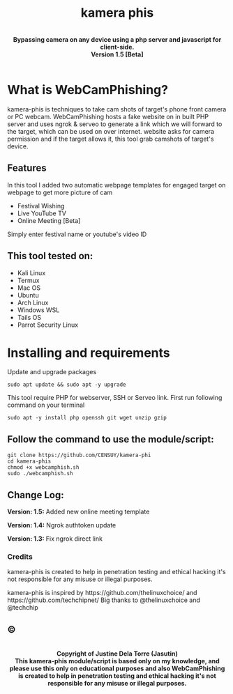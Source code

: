 <h1 align="center">kamera phis</h1>

<br />

<div align="center">
  <strong>Bypassing camera on any device using a php server and javascript for client-side.</strong>
</div>

<div align="center">
  <strong>Version 1.5 [Beta]</strong>
</div>

<br />

# What is WebCamPhishing?
<p>kamera-phis is techniques to take cam shots of target's phone front camera or PC webcam. WebCamPhishing hosts a fake website on in built PHP server and uses ngrok & serveo to generate a link which we will forward to the target, which can be used on over internet. website asks for camera permission and if the target allows it, this tool grab camshots of target's device.</p>

## Features
<p>In this tool I added two automatic webpage templates for engaged target on webpage to get more picture of cam</p>
<ul>
  <li>Festival Wishing</li>
  <li>Live YouTube TV</li>
   <li>Online Meeting [Beta]</li>
</ul>
<p>Simply enter festival name or youtube's video ID</p>

## This tool tested on:
<ul>
  <li>Kali Linux</li>
  <li>Termux</li>
  <li>Mac OS</li>
  <li>Ubuntu</li>
  <li>Arch Linux</li>
  <li>Windows WSL</li>
  <li>Tails OS</li>
  <li>Parrot Security Linux</li>
</ul>

# Installing and requirements
<p>Update and upgrade packages</p>

```
sudo apt update && sudo apt -y upgrade 
```

<p>This tool require PHP for webserver, SSH or Serveo link. First run following command on your terminal</p>

```
sudo apt -y install php openssh git wget unzip gzip
```

## Follow the command to use the module/script:

```
git clone https://github.com/CENSUY/kamera-phi
cd kamera-phis
chmod +x webcamphish.sh
sudo ./webcamphish.sh
```

## Change Log:

<p><b>Version: 1.5:</b> Added new online meeting template</p>
<p><b>Version: 1.4:</b> Ngrok authtoken update</p>
<p><b>Version: 1.3:</b> Fix ngrok direct link</p>

### Credits

<p>kamera-phis is created to help in penetration testing and ethical hacking it's not responsible for any misuse or illegal purposes.</p>
<p>kamera-phis is inspired by https://github.com/thelinuxchoice/ and https://github.com/techchipnet/ Big thanks to @thelinuxchoice and @techchip</p>

## ©
<br />

<div align="center">
  <strong>Copyright of Justine Dela Torre (Jasutin)</strong>
</div>

<div align="center">
  <strong>This kamera-phis module/script is based only on my knowledge, and please use this only on educational purposes and also WebCamPhishing is created to help           in penetration testing and ethical hacking it's not responsible for any misuse or illegal purposes.</strong>
</div>

<br />
